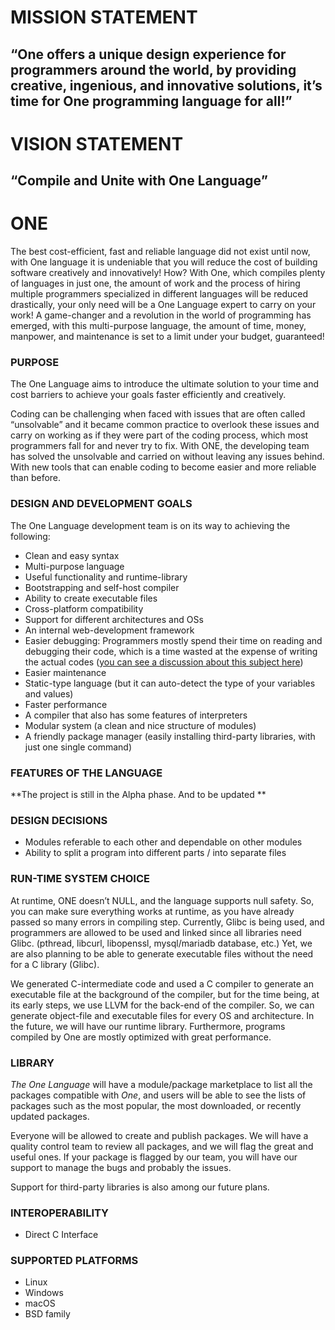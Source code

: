 # MISSION STATEMENT

## “One offers a unique design experience for programmers around the world, by providing creative, ingenious, and innovative solutions, it’s time for One programming language for all!”

# VISION STATEMENT

## “Compile and Unite with One Language”

# ONE

The best cost-efficient, fast and reliable language did not exist until now, with One language it is undeniable that you will reduce the cost of building software creatively and innovatively!
How? With One, which compiles plenty of languages in just one, the amount of work and the process of hiring multiple programmers specialized in different languages will be reduced drastically, your only need will be a One Language expert to carry on your work!
A game-changer and a revolution in the world of programming has emerged, with this multi-purpose language, the amount of time, money, manpower, and maintenance is set to a limit under your budget, guaranteed!


### PURPOSE

The One Language aims to introduce the ultimate solution to your time and cost barriers to achieve your goals faster efficiently and creatively.

Coding can be challenging when faced with issues that are often called “unsolvable” and it became common practice to overlook these issues and carry on working as if they were part of the coding process, which most programmers fall for and never try to fix.
With ONE, the developing team has solved the unsolvable and carried on without leaving any issues behind. With new tools that can enable coding to become easier and more reliable than before.


### DESIGN AND DEVELOPMENT GOALS

The One Language development team is on its way to achieving the following:
- Clean and easy syntax
- Multi-purpose language
- Useful functionality and runtime-library
- Bootstrapping and self-host compiler
- Ability to create executable files
- Cross-platform compatibility
- Support for different architectures and OSs
- An internal web-development framework
- Easier debugging: Programmers mostly spend their time on reading and debugging their code, which is a time wasted at the expense of writing the actual codes  ([you can see a discussion about this subject here](https://www.quora.com/It-is-true-that-developers-spend-most-of-their-time-reading-code-than-writing-code))
- Easier maintenance
- Static-type language (but it can auto-detect the type of your variables and values)
- Faster performance
- A compiler that also has some features of interpreters
- Modular system (a clean and nice structure of modules)
- A friendly package manager (easily installing third-party libraries, with just one single command)

### FEATURES OF THE LANGUAGE

**The project is still in the Alpha phase. And to be updated **

### DESIGN DECISIONS

- Modules referable to each other and dependable on other modules
- Ability to split a program into different parts / into separate files

### RUN-TIME SYSTEM CHOICE

At runtime, ONE doesn’t NULL, and the language supports null safety. So, you can make sure everything works at runtime, as you have already passed so many errors in compiling step.
Currently, Glibc is being used, and programmers are allowed to be used and linked since all libraries need Glibc. (pthread, libcurl, libopenssl, mysql/mariadb database, etc.) Yet, we are also planning to be able to generate executable files without the need for a C library (Glibc).

We generated C-intermediate code and used a C compiler to generate an executable file at the background of the compiler, but for the time being, at its early steps, we use LLVM for the back-end of the compiler. So, we can generate object-file and executable files for every OS and architecture. In the future, we will have our runtime library. Furthermore, programs compiled by One are mostly optimized with great performance.

### LIBRARY

_The One Language_ will have a module/package marketplace to list all the packages compatible with _One_, and users will be able to see the lists of packages such as the most popular, the most downloaded, or recently updated packages.

Everyone will be allowed to create and publish packages. We will have a quality control team to review all packages, and we will flag the great and useful ones. If your package is flagged by our team, you will have our support to manage the bugs and probably the issues.

Support for third-party libraries is also among our future plans.

### INTEROPERABILITY

- Direct C Interface

### SUPPORTED PLATFORMS

- Linux
- Windows
- macOS
- BSD family
